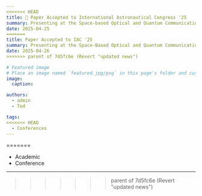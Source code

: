 ```yaml
---
<<<<<<< HEAD
title: 🎉 Paper Accepted to International Astronautical Congress '25
summary: Presenting at the Space-based Optical and Quantum Communications Session in Syndey, Australia on October 2nd.
date: 2025-04-25
=======
title: Paper Accepted to IAC '25
summary: Presenting at the Space-Based Optical and Quantum Communications Session.
date: 2025-04-26
>>>>>>> parent of 7d5fc6e (Revert "updated news")

# Featured image
# Place an image named `featured.jpg/png` in this page's folder and customize its options here.
image:
  caption:

authors:
  - admin
  - Ted

tags:
<<<<<<< HEAD
  - Conferences
---
```


=======
  - Academic
  - Conference
---


>>>>>>> parent of 7d5fc6e (Revert "updated news")
